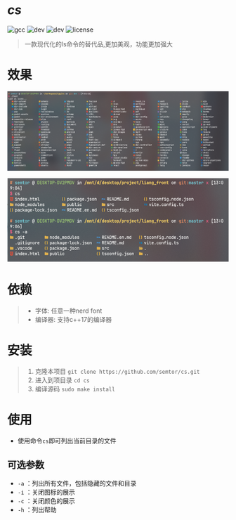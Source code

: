 
# *cs*
![gcc](https://img.shields.io/badge/gcc-12.2-green)
![dev](https://img.shields.io/badge/PRs-welcome-green)
![dev](https://img.shields.io/badge/status-developing-yellow)
![license](https://img.shields.io/bower/l/MI)
> 一款现代化的ls命令的替代品,更加美观，功能更加强大

# 效果
![allicons](img/allicons.png)

![1.png](img/1.png)

# 依赖
> - 字体: 任意一种nerd font
> - 编译器: 支持c++17的编译器

# 安装
> 1. 克隆本项目
`git clone https://github.com/semtor/cs.git`
> 2. 进入到项目录
`cd cs`
> 3. 编译源码
`sudo make install`
# 使用

- 使用命令`cs`即可列出当前目录的文件

## 可选参数

- `-a` ：列出所有文件，包括隐藏的文件和目录
- `-i` ：关闭图标的展示
- `-c` ：关闭颜色的展示
- `-h` ：列出帮助

